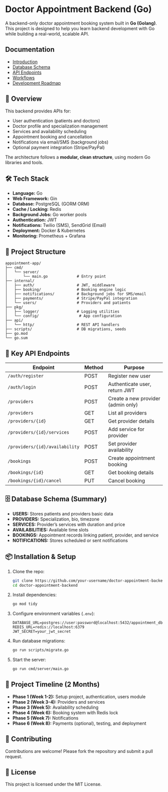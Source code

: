 
# Doctor Appointment Backend (Go)

A backend-only doctor appointment booking system built in **Go (Golang)**. 
This project is designed to help you learn backend development with Go while building a real-world, scalable API.

## Documentation
- [Introduction](docs/INTRODUCTION.md)
- [Database Schema](docs/DATABASE_SCHEMA.md)
- [API Endpoints](docs/API_ENDPOINTS.md)
- [Workflows](docs/WORKFLOWS.md)
- [Development Roadmap](docs/ROADMAP.md)


## 🚀 Overview
This backend provides APIs for:
- User authentication (patients and doctors)
- Doctor profile and specialization management
- Services and availability scheduling
- Appointment booking and cancellation
- Notifications via email/SMS (background jobs)
- Optional payment integration (Stripe/PayPal)

The architecture follows a **modular, clean structure**, using modern Go libraries and tools.

## 🛠 Tech Stack
- **Language:** Go
- **Web Framework:** Gin
- **Database:** PostgreSQL (GORM ORM)
- **Cache / Locking:** Redis
- **Background Jobs:** Go worker pools
- **Authentication:** JWT
- **Notifications:** Twilio (SMS), SendGrid (Email)
- **Deployment:** Docker & Kubernetes
- **Monitoring:** Prometheus + Grafana

## 📂 Project Structure
```
appointment-app/
├── cmd/
│   └── server/
│       └── main.go             # Entry point
├── internal/
│   ├── auth/                   # JWT, middleware
│   ├── booking/                # Booking engine logic
│   ├── notifications/          # Background jobs for SMS/email
│   ├── payments/               # Stripe/PayPal integration
│   └── users/                  # Providers and patients
├── pkg/
│   ├── logger/                 # Logging utilities
│   └── config/                  # App configuration
├── api/
│   └── http/                   # REST API handlers
├── scripts/                    # DB migrations, seeds
├── go.mod
└── go.sum
```

## 🔗 Key API Endpoints
| Endpoint | Method | Purpose |
|-----------|--------|---------|
| `/auth/register` | POST | Register new user |
| `/auth/login` | POST | Authenticate user, return JWT |
| `/providers` | POST | Create a new provider (admin only) |
| `/providers` | GET | List all providers |
| `/providers/{id}` | GET | Get provider details |
| `/providers/{id}/services` | POST | Add service for provider |
| `/providers/{id}/availability` | POST | Set provider availability |
| `/bookings` | POST | Create appointment booking |
| `/bookings/{id}` | GET | Get booking details |
| `/bookings/{id}/cancel` | PUT | Cancel booking |

## 🗄 Database Schema (Summary)
- **USERS:** Stores patients and providers basic data
- **PROVIDERS:** Specialization, bio, timezone
- **SERVICES:** Provider’s services with duration and price
- **AVAILABILITIES:** Available time slots
- **BOOKINGS:** Appointment records linking patient, provider, and service
- **NOTIFICATIONS:** Stores scheduled or sent notifications

## 📦 Installation & Setup
1. Clone the repo:
   ```bash
   git clone https://github.com/your-username/doctor-appointment-backend.git
   cd doctor-appointment-backend
   ```
2. Install dependencies:
   ```bash
   go mod tidy
   ```
3. Configure environment variables (`.env`):
   ```env
   DATABASE_URL=postgres://user:password@localhost:5432/appointment_db
   REDIS_URL=redis://localhost:6379
   JWT_SECRET=your_jwt_secret
   ```
4. Run database migrations:
   ```bash
   go run scripts/migrate.go
   ```
5. Start the server:
   ```bash
   go run cmd/server/main.go
   ```

## 📅 Project Timeline (2 Months)
- **Phase 1 (Week 1-2):** Setup project, authentication, users module
- **Phase 2 (Week 3-4):** Providers and services
- **Phase 3 (Week 5):** Availability scheduling
- **Phase 4 (Week 6):** Booking system with Redis lock
- **Phase 5 (Week 7):** Notifications
- **Phase 6 (Week 8):** Payments (optional), testing, and deployment

## 🤝 Contributing
Contributions are welcome! Please fork the repository and submit a pull request.

## 📜 License
This project is licensed under the MIT License.
